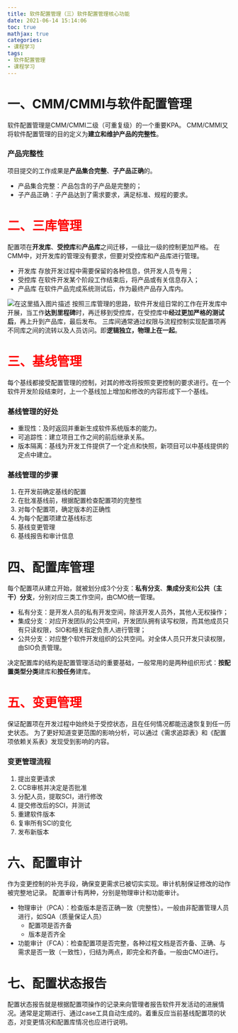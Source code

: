 ```yaml
---
title: 软件配置管理（三）软件配置管理核心功能
date: 2021-06-14 15:14:06
toc: true
mathjax: true
categories:
- 课程学习
tags:
- 软件配置管理
- 课程学习
---
```

# 一、CMM/CMMI与软件配置管理
软件配置管理是CMM/CMMI二级（可重复级）的一个重要KPA。
CMM/CMMI又将软件配置管理的目的定义为**建立和维护产品的完整性**。

### 产品完整性
项目提交的工作成果是**产品集合完整**、**子产品正确**的。
- 产品集合完整：产品包含的子产品是完整的；
- 子产品正确：子产品达到了需求要求，满足标准、规程的要求。
# <font color='red'>二、三库管理</font>
配置项在**开发库**、**受控库**和**产品库**之间迁移，一级比一级的控制更加严格。
在CMM中，对开发库的管理没有要求，但要对受控库和产品库进行管理。
- 开发库
存放开发过程中需要保留的各种信息，供开发人员专用；
- 受控库
在软件开发某个阶段工作结束后，将产品或有关信息存入；
- 产品库
在软件产品完成系统测试后，作为最终产品存入库内。

![在这里插入图片描述](https://raw.githubusercontent.com/buttering/EasyBlogs/master/asset/pictures/7244875005688723c606e978afe687d4/aebb0989342c126bb0181895d8d781ac.png)
按照三库管理的思路，软件开发组日常的工作在开发库中开展，当工作**达到里程碑**时，再迁移到受控库，在受控库中**经过更加严格的测试后**，再上升到产品库，最后发布。
三库间通常通过权限与流程控制实现配置项再不同库之间的流转以及人员访问。即**逻辑独立，物理上在一起**。
# <font color='red'>三、基线管理</font>
每个基线都接受配置管理的控制，对其的修改将按照变更控制的要求进行。在一个软件开发阶段结束时，上一个基线加上增加和修改的内容形成下一个基线。
### 基线管理的好处
- 重现性：及时返回并重新生成软件系统版本的能力。
- 可追踪性：建立项目工作之间的前后继承关系。
- 版本隔离：基线为开发工件提供了一个定点和快照，新项目可以中基线提供的定点中建立。
### 基线管理的步骤
1. 在开发前确定基线的配置
2. 在批准基线前，根据配置检查配置项的完整性
3. 对每个配置项，确定版本的正确性
4. 为每个配置项建立基线标志
5. 基线变更管理
6. 基线报告和审计信息
# 四、配置库管理
每个配置项从建立开始，就被划分成3个分支：**私有分支**、**集成分支**和**公共（主干）分支**，分别对应三类工作空间，由CMO统一管理。
- 私有分支：是开发人员的私有开发空间，除该开发人员外，其他人无权操作；
- 集成分支：对应开发团队的公共空间，开发团队拥有读写权限，而其他成员只有只读权限，SIO和相关指定负责人进行管理；
- 公共分支：对应整个软件开发组织的公共空间。对全体人员只开发只读权限，由SIO负责管理。

决定配置库的结构是配置管理活动的重要基础，一般常用的是两种组织形式：**按配置类型分类**建库和**按任务**建库。
# <font color='red'>五、变更管理</font>
保证配置项在开发过程中始终处于受控状态，且在任何情况都能迅速恢复到任一历史状态。
为了更好知道变更范围的影响分析，可以通过《需求追踪表》和《配置项依赖关系表》发现受到影响的内容。
### 变更管理流程
1. 提出变更请求
2. CCB审核并决定是否批准
3. 分配人员，提取SCI，进行修改
4. 提交修改后的SCI，并测试
5. 重建软件版本
6. 复审所有SCI的变化
7. 发布新版本
# 六、配置审计
作为变更控制的补充手段，确保变更需求已被切实实现。审计机制保证修改的动作被完整地记录。
配置审计有两种，分别是物理审计和功能审计。
- 物理审计（PCA）：检查版本是否正确一致（完整性）。一般由非配置管理人员进行，如SQA（质量保证人员）
  - 配置项是否齐备
  - 版本是否齐全
- 功能审计（FCA）：检查配置项是否完整，各种过程文档是否齐备、正确、与需求是否一致（一致性），归结为两点，即完全和齐备。一般由CMO进行。
# 七、配置状态报告
配置状态报告就是根据配置项操作的记录来向管理者报告软件开发活动的进展情况。通常是定期进行、通过case工具自动生成的。着重反应当前基线配置项的状态，对变更情况和配置库情况也应进行说明。